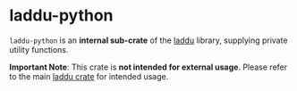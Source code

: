 # laddu-python

`laddu-python` is an **internal sub-crate** of the [laddu](https://crates.io/crates/laddu) library, supplying private utility functions.

**Important Note**: This crate is **not intended for external usage**. Please refer to the main [laddu crate](https://crates.io/crates/laddu) for intended usage.

